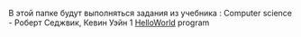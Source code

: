 В этой папке будут выполняться задания из учебника :
Computer science - Роберт Седжвик, Кевин Уэйн
1 [HelloWorld](computer_science/HelloWorld.java) program
